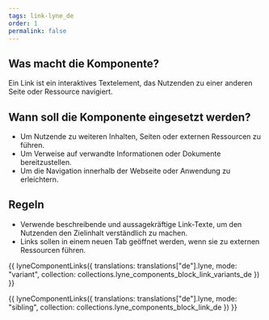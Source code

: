 ```yaml
---
tags: link-lyne_de
order: 1
permalink: false
---
```


## Was macht die Komponente?
Ein Link ist ein interaktives Textelement, das Nutzenden zu einer anderen Seite oder Ressource navigiert.

## Wann soll die Komponente eingesetzt werden?
* Um Nutzende zu weiteren Inhalten, Seiten oder externen Ressourcen zu führen.
* Um Verweise auf verwandte Informationen oder Dokumente bereitzustellen.
* Um die Navigation innerhalb der Webseite oder Anwendung zu erleichtern.

## Regeln
* Verwende beschreibende und aussagekräftige Link-Texte, um den Nutzenden den Zielinhalt verständlich zu machen.
* Links sollen in einem neuen Tab geöffnet werden, wenn sie zu externen Ressourcen führen.

{{ lyneComponentLinks({
  translations: translations["de"].lyne,
  mode: "variant",
  collection: collections.lyne_components_block_link_variants_de
}) }}

{{ lyneComponentLinks({
  translations: translations["de"].lyne,
  mode: "sibling",
  collection: collections.lyne_components_block_link_de
}) }}